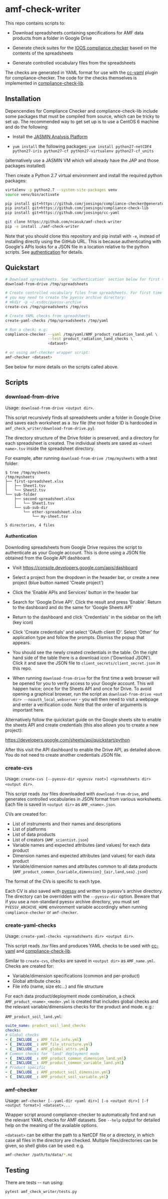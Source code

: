 # amf-check-writer

This repo contains scripts to:

* Download spreadsheets containing specifications for AMF data products from a
  folder in Google Drive

* Generate check suites for the [IOOS compliance
  checker](https://github.com/ioos/compliance-checker) based on the contents of
  the spreadsheets

* Generate controlled vocabulary files from the spreadsheets

The checks are generated in YAML format for use with the
[cc-yaml](https://github.com/joesingo/cc-yaml) plugin for compliance-checker.
The code for the checks themselves is implemented in
[compliance-check-lib](https://github.com/cedadev/compliance-check-lib).

## Installation

Depencendies for Compliance Checker and compliance-check-lib include some
packages that must be compiled from source, which can be tricky to set up. The
recommended way to get set up is to use a CentOS 6 machine and do the
following:

* Install the [JASMIN Analysis
  Platform](https://github.com/cedadev/jasmin_scivm/wiki/Installation#64-bit-centos-6x)

* `yum install` the following packages: `yum install python27-netCDF4
  python27-iris python27-cf python27-virtualenv python27-cf_units`

(alternatively use a JASMIN VM which will already have the JAP and those
packages installed)

Then create a Python 2.7 virtual environment and install the required python
packages:

```bash
virtalenv -p python2.7 --system-site-packages venv
source venv/bin/activate

pip install git+https://github.com/joesingo/compliance-checker@generator-plugins
pip install git+https://github.com/joesingo/compliance-check-lib
pip install git+https://github.com/joesingo/cc-yaml

git clone https://github.com/ncasuk/amf-check-writer
pip -e install ./amf-check-writer
```

Note that you should clone this repository and pip install with `-e`, instead
of installing directly using the GitHub URL. This is because authenticating
with Google's APIs looks for a JSON file in a location relative to the python
scripts. See [authentication](#authentication) for details.

## Quickstart

```bash
# Download spreadsheets. See 'authentication' section below for first time usage
download-from-drive /tmp/spreadsheets

# Create controlled vocabulary files from spreadsheets. For first time usage
# you may need to create the pyessv archive directory:
# mkdir -p ~/.esdoc/pyessv-archive
create-cvs /tmp/spreadsheets /tmp/cvs

# Create YAML checks from spreadsheets
create-yaml-checks /tmp/spreadsheets /tmp/yaml

# Run a check; e.g:
compliance-checker --yaml /tmp/yaml/AMF_product_radiation_land.yml \
                   --test product_radiation_land_checks \
                   <dataset>

# or using amf-checker wrapper script:
amf-checker <dataset>
```

See below for more details on the scripts called above.

## Scripts

### download-from-drive

Usage: `download-from-drive <output dir>`.

This script recursively finds all spreadsheets under a folder in Google Drive
and saves each worksheet as a .tsv file (the root folder ID is hardcoded in
`amf_check_writer/download-from-drive.py`).

The directory structure of the Drive folder is preserved, and a directory for
each spreadsheet is created. The individual sheets are saved as
`<sheet name>.tsv` inside the spreadsheet directory.

For example, after running `download-from-drive /tmp/mysheets` with
a test folder:

```
$ tree /tmp/mysheets
/tmp/mysheets
├── first-spreadsheet.xlsx
│   ├── Sheet1.tsv
│   └── Sheet2.tsv
└── sub-folder
    ├── second-spreadsheet.xlsx
    │   └── Sheet1.tsv
    └── sub-sub-dir
        └── other-spreadsheet.xlsx
            └── my-sheet.tsv

5 directories, 4 files
```

#### Authentication

Downloding spreadsheets from Google Drive requires the script to authenticate
as your Google account. This is done using a JSON file obtained from the
Google API dashboard.

* Visit https://console.developers.google.com/apis/dashboard

* Select a project from the dropdown in the heaader bar, or create a new
  project (blue button named 'Create project')

* Click the 'Enable APIs and Services' button in the header bar

* Search for 'Google Drive API'. Click the result and press 'Enable'. Return to
  the dashboard and do the same for 'Google Sheets API'

* Return to the dashboard and click 'Credentials' in the sidebar on the left
  (key icon)

* Click 'Create credentials' and select 'OAuth client ID'. Select 'Other' for
  application type and follow the prompts. Dismiss the popup that appears.

* You should see the newly created credentials in the table. On the right hand
  side of the table there is a download icon ('Download JSON'). Click it and
  save the JSON file to `client_secrets/client_secret.json` in this repo.

* When running `download-from-drive` for the first time a web browser will be
  opened for you to verify access to your Google account. This will happen
  twice; once for the Sheets API and once for Drive. To avoid opening a
  graphical browser, run the script as `download-from-drive <out dir>
  --noauth_local_webserver` - you will then need to visit a webpage and enter a
  verification code. Note that the order of arguments is important here.

Alternatively follow the quickstart guide on the Google sheets site to enable
the sheets API and create credentials (this also allows you to create a new
project):

https://developers.google.com/sheets/api/quickstart/python

After this visit the API dashboard to enable the Drive API, as detailed above.
You do not need to create another credentials JSON file.

### create-cvs

Usage: `create-cvs [--pyessv-dir <pyessv root>] <spreadsheets dir> <output dir>`.

This script reads .tsv files downloaded with `download-from-drive`, and
generates controlled vocabularies in JSON format from various worksheets. Each
file is saved in `<output dir>` as `AMF_<name>.json`.

CVs are created for:

* List of instruments and their names and descriptions
* List of platforms
* List of data products
* List of creators (`AMF_scientist.json`)
* Variable names and expected attributes (and values) for each data product
* Dimension names and expected attributes (and values) for each data product
* Variable/dimension names and attributes common to all data products
  (`AMF_product_common_{variable,dimension}_{air,land,sea}.json`)

The format of the CVs is specific to each type.

Each CV is also saved with [pyessv](https://github.com/ES-DOC/pyessv) and
written to pyessv's archive directory. The directory can be overridden with the
`--pyessv-dir` option. Beware that if you use a non-standard pyessv archive
directory, you must set `PYESSV_ARCHIVE_HOME` environment variable accordingly
when running `compliance-checker` or `amf-checker`.

### create-yaml-checks

Usage: `create-yaml-checks <spreadsheets dir> <output dir>`.

This script reads .tsv files and produces YAML checks to be used with
[cc-yaml](https://github.com/joesingo/cc-yaml) and
[compliance-check-lib](https://github.com/cedadev/compliance-check-lib).

Similar to `create-cvs`, checks are saved in `<output dir>` as `AMF_name.yml`.
Checks are created for:

* Variable/dimension specifications (common and per-product)
* Global attribute checks
* File info (name, size etc...) and file structure

For each data product/deployment mode combination, a check
`AMF_product_<name>_<mode>.yml` is created that includes global checks and the relevant
variable/dimensions checks for the product and mode. e.g.:

`AMF_product_soil_land.yml`:
```yaml
suite_name: product_soil_land_checks
checks:
# Global checks
- {__INCLUDE__: AMF_file_info.yml}
- {__INCLUDE__: AMF_file_structure.yml}
- {__INCLUDE__: AMF_global_attrs.yml}
# Common checks for 'land' deployment mode
- {__INCLUDE__: AMF_product_common_dimension_land.yml}
- {__INCLUDE__: AMF_product_common_variable_land.yml}
# Product specific
- {__INCLUDE__: AMF_product_soil_dimension.yml}
- {__INCLUDE__: AMF_product_soil_variable.yml}
```

### amf-checker

Usage: `amf-checker [--yaml-dir <yaml dir>] [-o <output dir>] [-f <output format>] <dataset>...`

Wrapper script around compliance-checker to automatically find and run the
relevant YAML checks for AMF datasets. See `--help` output for detailed help on
the meaning of the available options.

`<dataset>` can be either the path to a NetCDF file or a directory, in which
case all files in the directory are checked. Multiple files/directories can be
given, so shell globs can be used: e.g.

```bash
amf-checker /path/to/data/*.nc
```

## Testing

There are tests -- run using:

```
pytest amf_check_writer/tests.py
```
